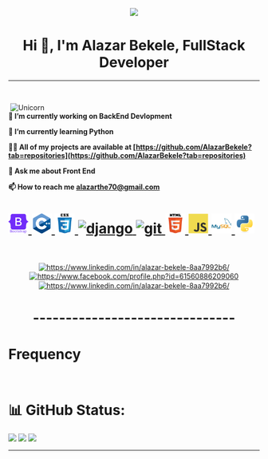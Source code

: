  <p align="center">
  <img src="https://github.com/thompsonemerson/thompsonemerson/raw/master/cover-thompson.png" height="200">
</p>
<h1 align="center">Hi 👋, I'm Alazar Bekele, FullStack Developer</h1>
<hr>
<p align="center">
  
  <br>
</p>
<img align="right" width="500px" alt="Unicorn" src="https://media1.tenor.com/m/2nKSTDDekOgAAAAC/coding-kira.gif">

<h4>
 🔭 I’m currently working on BackEnd Devlopment

 🌱 I’m currently learning **Python**

 👨‍💻 All of my projects are available at [https://github.com/AlazarBekele?tab=repositories](https://github.com/AlazarBekele?tab=repositories)

 💬 Ask me about **Front End**
 
 📫 How to reach me **alazarthe70@gmail.com**
</h4>





<h1 float="right"> <a href="https://getbootstrap.com" target="_blank" rel="noreferrer"> <img src="https://raw.githubusercontent.com/devicons/devicon/master/icons/bootstrap/bootstrap-plain-wordmark.svg" alt="bootstrap" width="40" height="40"/> </a> <a href="https://www.w3schools.com/cpp/" target="_blank" rel="noreferrer"> <img src="https://raw.githubusercontent.com/devicons/devicon/master/icons/cplusplus/cplusplus-original.svg" alt="cplusplus" width="40" height="40"/> </a> <a href="https://www.w3schools.com/css/" target="_blank" rel="noreferrer"> <img src="https://raw.githubusercontent.com/devicons/devicon/master/icons/css3/css3-original-wordmark.svg" alt="css3" width="40" height="40"/> </a> <a href="https://www.djangoproject.com/" target="_blank" rel="noreferrer"> <img src="https://cdn.worldvectorlogo.com/logos/django.svg" alt="django" width="40" height="40"/> </a> <a href="https://git-scm.com/" target="_blank" rel="noreferrer"> <img src="https://www.vectorlogo.zone/logos/git-scm/git-scm-icon.svg" alt="git" width="40" height="40"/> </a> <a href="https://www.w3.org/html/" target="_blank" rel="noreferrer"> <img src="https://raw.githubusercontent.com/devicons/devicon/master/icons/html5/html5-original-wordmark.svg" alt="html5" width="40" height="40"/> </a> <a href="https://developer.mozilla.org/en-US/docs/Web/JavaScript" target="_blank" rel="noreferrer"> <img src="https://raw.githubusercontent.com/devicons/devicon/master/icons/javascript/javascript-original.svg" alt="javascript" width="40" height="40"/> </a> <a href="https://www.mysql.com/" target="_blank" rel="noreferrer"> <img src="https://raw.githubusercontent.com/devicons/devicon/master/icons/mysql/mysql-original-wordmark.svg" alt="mysql" width="40" height="40"/> </a> <a href="https://www.python.org" target="_blank" rel="noreferrer"> <img src="https://raw.githubusercontent.com/devicons/devicon/master/icons/python/python-original.svg" alt="python" width="40" height="40"/> </a> </h1>

<br>

  <p align="center">
      <a href="https://linkedin.com/in/https://www.linkedin.com/in/alazar-bekele-8aa7992b6/" target="blank"><img align="center" src="https://raw.githubusercontent.com/rahuldkjain/github-profile-readme-generator/master/src/images/icons/Social/linked-in-alt.svg" alt="https://www.linkedin.com/in/alazar-bekele-8aa7992b6/" height="30" width="40" /></a>
      <a href="https://fb.com/https://www.facebook.com/profile.php?id=61560886209060" target="blank"><img align="center" src="https://raw.githubusercontent.com/rahuldkjain/github-profile-readme-generator/master/src/images/icons/Social/facebook.svg" alt="https://www.facebook.com/profile.php?id=61560886209060" height="30" width="40" /></a>
      <a href="https://instagram.com/https://www.linkedin.com/in/alazar-bekele-8aa7992b6/" target="blank"><img align="center" src="https://raw.githubusercontent.com/rahuldkjain/github-profile-readme-generator/master/src/images/icons/Social/instagram.svg" alt="https://www.linkedin.com/in/alazar-bekele-8aa7992b6/" height="30" width="40" /></a>
      </p>


<h1 align="center">-------------------------------</h1>

<h1>Frequency</h1>
<br>

# 📊 GitHub Status:

![](https://github-readme-stats.vercel.app/api?username=AlazarBekele&theme=dark&hide_border=false&include_all_commits=false&count_private=false)
![](https://github-readme-streak-stats.herokuapp.com/?user=AlazarBekele&theme=dark&hide_border=false)
![](https://github-readme-stats.vercel.app/api/top-langs/?username=AlazarBekele&theme=dark&hide_border=false&include_all_commits=false&count_private=false&layout=compact)

---

<!-- Proudly created with GPRM ( https://gprm.itsvg.in ) -->




 
